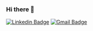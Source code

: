 ### Hi there 👋

[
![Linkedin Badge](https://img.shields.io/badge/-Erickson%20Tulio-6633cc?style=flat-square&logo=Linkedin&logoColor=white&link=https://www.linkedin.com/in/erickson-eng/)](https://www.linkedin.com/in/erickson-eng/) 
[![Gmail Badge](https://img.shields.io/badge/-erickson.tulio96@gmail.com-6633cc?style=flat-square&logo=Gmail&logoColor=white&link=mailto:erickson.tulio96@gmail.com)](mailto:erickson.tulio96@gmail.com)
<!--
**Erickson-Eng/Erickson-Eng** is a ✨ _special_ ✨ repository because its `README.md` (this file) appears on your GitHub profile.

Here are some ideas to get you started:

- 🔭 I’m currently working on ...
- 🌱 I’m currently learning ...
- 👯 I’m looking to collaborate on ...
- 🤔 I’m looking for help with ...
- 💬 Ask me about ...
- 📫 How to reach me: ...
- 😄 Pronouns: ...
- ⚡ Fun fact: ...
- 
-->
